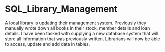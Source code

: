# SQL_Library_Management
A local library is updating their management system. Previously they manually wrote down all books in their stock, member details and loan details. I have been tasked with supplying a new database system that will store all information that was previously written. Librarians will now be able to access, update and add data in tables.
